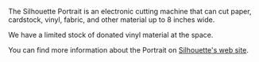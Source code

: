 The Silhouette Portrait is an electronic cutting machine that can cut paper, cardstock, vinyl, fabric, and other material up to 8 inches wide.

We have a limited stock of donated vinyl material at the space.

You can find more information about the Portrait on [Silhouette's web site](http://www.silhouetteamerica.com/shop/machines/portrait).
